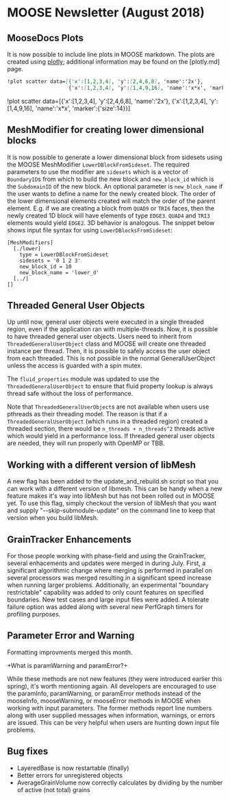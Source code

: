 # MOOSE Newsletter (August 2018)

## MooseDocs Plots

It is now possible to include line plots in MOOSE markdown. The plots are created using
[plotly]; additional information may be found on the [plotly.md] page.

```markdown
!plot scatter data=[{'x':[1,2,3,4], 'y':[2,4,6,8], 'name':'2x'},
                    {'x':[1,2,3,4], 'y':[1,4,9,16], 'name':'x*x', 'marker':{'size':14}}]
```

!plot scatter data=[{'x':[1,2,3,4], 'y':[2,4,6,8], 'name':'2x'},
                    {'x':[1,2,3,4], 'y':[1,4,9,16], 'name':'x*x', 'marker':{'size':14}}]

## MeshModifier for creating lower dimensional blocks

It is now possible to generate a lower dimensional block from sidesets using the
MOOSE MeshModifier `LowerDBlockFromSideset`. The required parameters to use the
modifier are `sidesets` which is a vector of `BoundaryID`s from which to build
the new block and `new_block_id` which is the `SubdomainID` of the new block. An
optional parameter is `new_block_name` if the user wants to define a name for
the newly created block. The order of the lower dimensional elements created
will match the order of the parent element. E.g. if we are creating a block from
`QUAD9` or `TRI6` faces, then the newly created 1D block will have elements of type
`EDGE3`. `QUAD4` and `TRI3` elements would yield `EDGE2`. 3D behavior is
analogous. The snippet below shows input file syntax for using
`LowerDBlocksFromSideset`:

```
[MeshModifiers]
  [./lower]
    type = LowerDBlockFromSideset
    sidesets = '0 1 2 3'
    new_block_id = 10
    new_block_name = 'lower_d'
  [../]
[]
```


## Threaded General User Objects

Up until now, general user objects were executed in a single threaded region, even if the
application ran with multiple-threads.  Now, it is possible to have threaded general user objects.
Users need to inherit from `ThreadedGeneralUserObject` class and MOOSE will create one threaded
instance per thread. Then, it is possible to safely access the user object from each threaded. This
is not possible in the normal GeneralUserObject unless the access is guarded with a spin mutex.

The `fluid_properties` module was updated to use the `ThreadedGeneralUserObject` to ensure that
fluid property lookup is always thread safe without the loss of performance.

Note that `ThreadedGeneralUserObject`s are not available when users use pthreads as their threading
model. The reason is that if a `ThreadedGeneralUserObject` (which runs in a threaded region) created
a threaded section, there would be `n_threads + n_threads^2` threads active which would yield in a
performance loss.  If threaded general user objects are needed, they will run properly with OpenMP
or TBB.

[plotly]: https://plot.ly/

## Working with a different version of libMesh

A new flag has been added to the update_and_rebuild.sh script so that you can work with a different
version of libmesh. This can be handy when a new feature makes it's way into libMesh but has not
been rolled out in MOOSE yet. To use this flag, simply checkout the version of libMesh that you want
and supply "--skip-submodule-update" on the command line to keep that version when you build libMesh.

## GrainTracker Enhancements

For those people working with phase-field and using the GrainTracker, several enhacements and updates
were merged in during July. First, a significant algorithmic change where merging is performed
in parallel on several processors was merged resulting in a significant speed increase when running
larger problems. Additionally, an experimental "boundary restrictable" capability was added to only
count features on specified boundaries. New test cases and large input files were
added. A tolerate failure option was added along with several new PerfGraph timers for profiling
purposes.

## Parameter Error and Warning

Formatting improvments merged this month.

+What is paramWarning and paramError?+

While these methods are not new features (they were introduced earlier this spring), it's worth
mentioning again. All developers are encouraged to use the paramInfo, paramWarning, or paramError
methods instead of the mooseInfo, mooseWarning, or mooseError methods in MOOSE when working with input
parameters. The former methods report line numbers along with user supplied messages when information,
warnings, or errors are issued. This can be very helpful when users are hunting down input file
problems.

## Bug fixes

- LayeredBase is now restartable (finally)
- Better errors for unregistered objects
- AverageGrainVolume now correctly calculates by dividing by the number of active (not total) grains
